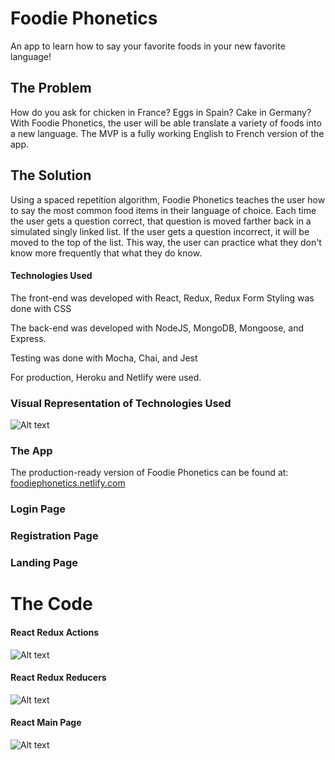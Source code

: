  # Foodie Phonetics
An app to learn how to say your favorite foods in your new favorite language!

## The Problem
How do you ask for chicken in France? Eggs in Spain? Cake in Germany? With Foodie Phonetics, the user will be able translate a variety of foods into a new language. The MVP is a fully working English to French version of the app.

## The Solution
Using a spaced repetition algorithm, Foodie Phonetics teaches the user how to say the most common food items in their language of choice. Each time the user gets a question correct, that question is moved farther back in a simulated singly linked list. If the user gets a question incorrect, it will be moved to the top of the list. This way, the user can practice what they don't know more frequently that what they do know.

#### Technologies Used ####

The front-end was developed with React, Redux, Redux Form
Styling was done with CSS

The back-end was developed with NodeJS, MongoDB, Mongoose, and Express.

Testing was done with Mocha, Chai, and Jest

For production, Heroku and Netlify were used.

### Visual Representation of Technologies Used
![Alt text](https://github.com/thinkful-ei18/Alisha_Brian_SpacedRep_Client/blob/master/FoodiePhonetics_TechnologiesUsed_041918.png?raw=true "Visual representation of technologies used to create Foodie Phonetics")

### The App
The production-ready version of Foodie Phonetics can be found at: [foodiephonetics.netlify.com](foodiephonetics.netlify.com)

### Login Page

### Registration Page


### Landing Page

# The Code

#### React Redux Actions
![Alt text](https://github.com/thinkful-ei18/Alisha_Brian_SpacedRep_Client/blob/master/FoodiePhonetics_ReduxActions_041918.png?raw=true "React Redux Actions")


#### React Redux Reducers
![Alt text](https://github.com/thinkful-ei18/Alisha_Brian_SpacedRep_Client/blob/master/FoodiePhonetics_ReduxReducers_041918.png?raw=true "React Redux Reducers")


#### React Main Page
![Alt text](https://github.com/thinkful-ei18/Alisha_Brian_SpacedRep_Client/blob/master/FoodiePhonetics_ReactMainPage_041918.png?raw=true "React Main Page")


